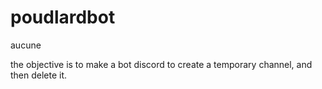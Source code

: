 # poudlardbot
aucune

the objective is to make a bot discord to create a temporary channel, and then delete it.
